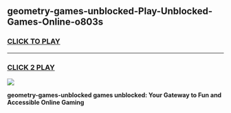 
## geometry-games-unblocked-Play-Unblocked-Games-Online-o803s
<h3>
<a href="https://premium76.site?title=geometry-games-unblocked&ref=25A">CLICK TO PLAY</a></h3>
<hr>

<h3>
<a href="https://premium76.site?title=geometry-games-unblocked&ref=25A">CLICK 2 PLAY</a>
  
</h3>

<a href="https://premium76.site?title=geometry-games-unblocked&ref=25A"><img src="https://clearcache.store/games.png"></a>


**geometry-games-unblocked games unblocked: Your Gateway to Fun and Accessible Online Gaming**
